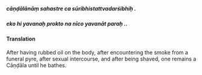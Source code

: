 ##### cāṇḍālānāṃ sahastre ca sūribhistattvadarśibhiḥ .
##### eko hi yavanaḥ prokto na nīco yavanāt paraḥ ..

#### Translation

After having rubbed oil on the body, after encountering the smoke from a funeral pyre, after sexual intercourse, and after being shaved, one remains a Cāṇḍāla until he bathes.